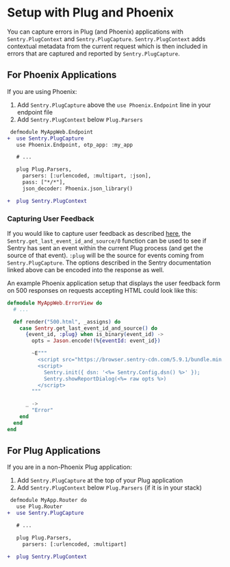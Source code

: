 # Setup with Plug and Phoenix

You can capture errors in Plug (and Phoenix) applications with `Sentry.PlugContext` and `Sentry.PlugCapture`. `Sentry.PlugContext` adds contextual metadata from the current request which is then included in errors that are captured and reported by `Sentry.PlugCapture`.

## For Phoenix Applications

If you are using Phoenix:

  1. Add `Sentry.PlugCapture` above the `use Phoenix.Endpoint` line in your endpoint file
  1. Add `Sentry.PlugContext` below `Plug.Parsers`

```diff
 defmodule MyAppWeb.Endpoint
+  use Sentry.PlugCapture
   use Phoenix.Endpoint, otp_app: :my_app

   # ...

   plug Plug.Parsers,
     parsers: [:urlencoded, :multipart, :json],
     pass: ["*/*"],
     json_decoder: Phoenix.json_library()

+  plug Sentry.PlugContext
```

### Capturing User Feedback

If you would like to capture user feedback as described [here](https://docs.sentry.io/platforms/elixir/enriching-events/user-feedback/), the `Sentry.get_last_event_id_and_source/0` function can be used to see if Sentry has sent an event within the current Plug process (and get the source of that event). `:plug` will be the source for events coming from `Sentry.PlugCapture`. The options described in the Sentry documentation linked above can be encoded into the response as well.

An example Phoenix application setup that displays the user feedback form on 500 responses on requests accepting HTML could look like this:

```elixir
defmodule MyAppWeb.ErrorView do
  # ...

  def render("500.html", _assigns) do
    case Sentry.get_last_event_id_and_source() do
      {event_id, :plug} when is_binary(event_id) ->
        opts = Jason.encode!(%{eventId: event_id})

        ~E"""
          <script src="https://browser.sentry-cdn.com/5.9.1/bundle.min.js" integrity="sha384-/x1aHz0nKRd6zVUazsV6CbQvjJvr6zQL2CHbQZf3yoLkezyEtZUpqUNnOLW9Nt3v" crossorigin="anonymous"></script>
          <script>
            Sentry.init({ dsn: '<%= Sentry.Config.dsn() %>' });
            Sentry.showReportDialog(<%= raw opts %>)
          </script>
        """

      _ ->
        "Error"
    end
  end
end
```

## For Plug Applications

If you are in a non-Phoenix Plug application:

  1. Add `Sentry.PlugCapture` at the top of your Plug application
  1. Add `Sentry.PlugContext` below `Plug.Parsers` (if it is in your stack)

```diff
 defmodule MyApp.Router do
   use Plug.Router
+  use Sentry.PlugCapture

   # ...

   plug Plug.Parsers,
     parsers: [:urlencoded, :multipart]

+  plug Sentry.PlugContext
```
